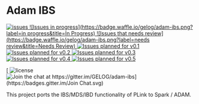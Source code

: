 # Adam IBS
[ ![issues](https://img.shields.io/github/issues/gelog/adam-ibs.svg)  ![Issues in progress](https://badge.waffle.io/gelog/adam-ibs.png?label=in progress&title=In Progress)  ![Issues that needs review](https://badge.waffle.io/gelog/adam-ibs.png?label=needs review&title=Needs Review)  ![Issues planned for v0.1](https://badge.waffle.io/gelog/adam-ibs.png?label=v0.1&title=v0.1)  ![Issues planned for v0.2](https://badge.waffle.io/gelog/adam-ibs.png?label=v0.2&title=v0.2)  ![Issues planned for v0.3](https://badge.waffle.io/gelog/adam-ibs.png?label=v0.3&title=v0.3)  ![Issues planned for v0.4](https://badge.waffle.io/gelog/adam-ibs.png?label=v0.4&title=v0.4)  ![Issues planned for v0.5](https://badge.waffle.io/gelog/adam-ibs.png?label=v0.5&title=v0.5)  ](https://waffle.io/gelog/adam-ibs)

[ ![license](https://img.shields.io/github/license/gelog/adam-ibs.svg) ![Join the chat at https://gitter.im/GELOG/adam-ibs](https://badges.gitter.im/Join Chat.svg)](https://gitter.im/GELOG/adam-ibs?utm_source=badge&utm_medium=badge&utm_campaign=pr-badge&utm_content=badge)

This project ports the IBS/MDS/IBD functionality of PLink to Spark / ADAM.
